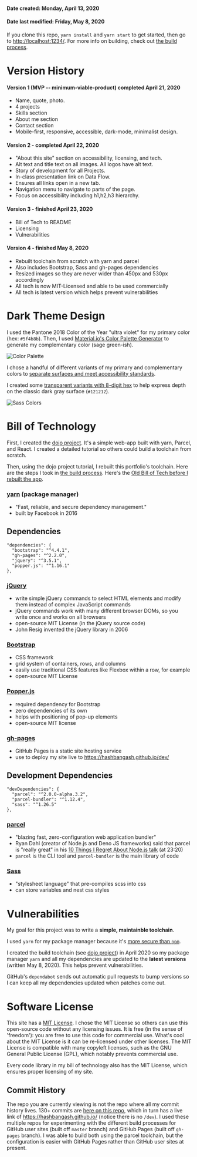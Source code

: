 #### Date created: Monday, April 13, 2020
#### Date last modified: Friday, May 8, 2020

If you clone this repo, `yarn install` and `yarn start` to get started, then go to <http://localhost:1234/>. For more info on building, check out [the build process](/v4_build.md).

# Version History

#### Version 1 (MVP -- minimum-viable-product) completed April 21, 2020
  - Name, quote, photo.
  - 4 projects
  - Skills section
  - About me section
  - Contact section
  - Mobile-first, responsive, accessible, dark-mode, minimalist design.

#### Version 2 - completed April 22, 2020
  - "About this site" section on accessibility, licensing, and tech.
  - Alt text and title text on all images. All logos have alt text.
  - Story of development for all Projects.
  - In-class presentation link on Data Flow.
  - Ensures all links open in a new tab.
  - Navigation menu to navigate to parts of the page.
  - Focus on accessibility including h1,h2,h3 hierarchy.

#### Version 3 - finished April 23, 2020
  - Bill of Tech to README
  - Licensing
  - Vulnerabilities

#### Version 4 - finished May 8, 2020
  - Rebuilt toolchain from scratch with yarn and parcel
  - Also includes Bootstrap, Sass and gh-pages dependencies
  - Resized images so they are never wider than 450px and 530px accordingly
  - All tech is now MIT-Licensed and able to be used commercially
  - All tech is latest version which helps prevent vulnerabilities

# Dark Theme Design

I used the Pantone 2018 Color of the Year "ultra violet" for my primary color (hex: `#5f4b8b`). Then, I used [Material.io's Color Palette Generator](https://material.io/design/color/the-color-system.html#tools-for-picking-colors) to generate my complementary color (sage green-ish).

![Color Palette](https://user-images.githubusercontent.com/22508682/81463195-93870a00-9185-11ea-8fd8-a2a7f0fe3f0b.png)

I chose a handful of different variants of my primary and complementary colors to [separate surfaces and meet accessibility standards](https://material.io/design/color/dark-theme.html).

I created some [transparent variants with 8-digit hex](https://css-tricks.com/8-digit-hex-codes/) to help express depth on the classic dark gray surface (`#121212`).

![Sass Colors](https://user-images.githubusercontent.com/22508682/81463197-94b83700-9185-11ea-9418-83240ba2a03b.png)

# Bill of Technology

First, I created the [dojo project](https://github.com/hashbangash/dojo). It's a simple web-app built with yarn, Parcel, and React. I created a detailed tutorial so others could build a toolchain from scratch.

Then, using the dojo project tutorial, I rebuilt this portfolio's toolchain. Here are the steps I took in [the build process](/v4_build.md). Here's the [Old Bill of Tech before I rebuilt the app](./version_history.md).

### [yarn](https://yarnpkg.com/) (package manager)
 - "Fast, reliable, and secure dependency management."
 - built by Facebook in 2016

## Dependencies
```
"dependencies": {
  "bootstrap": "^4.4.1",
  "gh-pages": "^2.2.0",
  "jquery": "^3.5.1",
  "popper.js": "^1.16.1"
},
```

### [jQuery](https://jquery.com/)
 - write simple jQuery commands to select HTML elements and modify them instead of complex JavaScript commands
 - jQuery commands work with many different browser DOMs, so you write once and works on all browsers
 - open-source MIT License (in the jQuery source code)
 - John Resig invented the jQuery library in 2006

### [Bootstrap](https://getbootstrap.com/)
 - CSS framework
 - grid system of containers, rows, and columns
 - easily use traditional CSS features like Flexbox within a row, for example
 - open-source MIT License

### [Popper.js](https://popper.js.org/)
 - required dependency for Bootstrap
 - zero dependencies of its own
 - helps with positioning of pop-up elements
 - open-source MIT license

### [gh-pages](https://pages.github.com/)
 - GitHub Pages is a static site hosting service
 - use to deploy my site live to <https://hashbangash.github.io/dev/>

## Development Dependencies
```
"devDependencies": {
  "parcel": "^2.0.0-alpha.3.2",
  "parcel-bundler": "^1.12.4",
  "sass": "^1.26.5"
},
```

### [parcel](https://parceljs.org/)
 - "blazing fast, zero-configuration web application bundler"
 - Ryan Dahl (creator of Node.js and Deno JS frameworks) said that parcel is "really great" in his [10 Things I Regret About Node.js talk](https://www.youtube.com/watch?v=M3BM9TB-8yA) (at 23:20)
 - `parcel` is the CLI tool and `parcel-bundler` is the main library of code

### [Sass](https://sass-lang.com/documentation)
 - "stylesheet language" that pre-compiles scss into css
 - can store variables and nest css styles

# Vulnerabilities

My goal for this project was to write a **simple, maintainble toolchain**.

I used `yarn` for my package manager because it's [more secure than `npm`](https://engineering.fb.com/web/yarn-a-new-package-manager-for-javascript/).

I created the build toolchain (see [dojo project](https://github.com/hashbangash/dojo)) in April 2020 so my package manager `yarn` and all my dependencies are updated to the **latest versions** (written May 8, 2020). This helps prevent vulnerabilities.

GitHub's `dependabot` sends out automatic pull requests to bump versions so I can keep all my dependencies updated when patches come out.

# Software License
This site has a [MIT License](./license.md). I chose the MIT License so others can use this open-source code without any licensing issues.  It is free (in the sense of 'freedom'): you are free to use this code for commercial use. What's cool about the MIT License is it can be re-licensed under other licenses. The MIT License is compatible with many copyleft licenses, such as the GNU General Public License (GPL), which notably prevents commercial use.

Every code library in my bill of technology also has the MIT License, which ensures proper licensing of my site.

## Commit History

The repo you are currently viewing is not the repo where all my commit history lives. 130+ commits are [here on this repo](https://github.com/hashbangash/hashbangash.github.io), which in turn has a live link of <https://hashbangash.github.io/> (notice there is no `/dev`). I used these multiple repos for experimenting with the different build processes for GitHub user sites (built off `master` branch) and GitHub Pages (built off `gh-pages` branch). I was able to build both using the parcel toolchain, but the configuration is easier with GitHub Pages rather than GitHub user sites at present.
